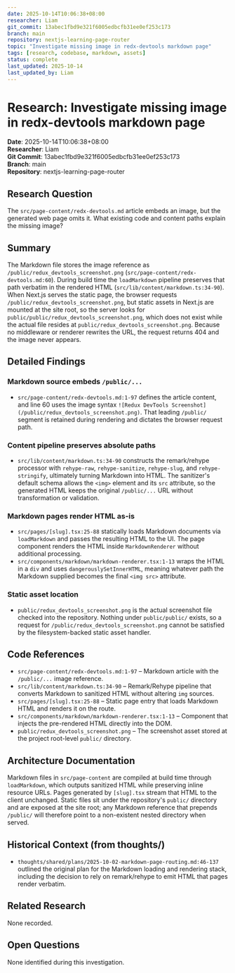 ```yaml
---
date: 2025-10-14T10:06:38+08:00
researcher: Liam
git_commit: 13abec1fbd9e321f6005edbcfb31ee0ef253c173
branch: main
repository: nextjs-learning-page-router
topic: "Investigate missing image in redx-devtools markdown page"
tags: [research, codebase, markdown, assets]
status: complete
last_updated: 2025-10-14
last_updated_by: Liam
---
```


# Research: Investigate missing image in redx-devtools markdown page

**Date**: 2025-10-14T10:06:38+08:00  
**Researcher**: Liam  
**Git Commit**: 13abec1fbd9e321f6005edbcfb31ee0ef253c173  
**Branch**: main  
**Repository**: nextjs-learning-page-router

## Research Question

The `src/page-content/redx-devtools.md` article embeds an image, but the generated web page omits it. What existing code and content paths explain the missing image?

## Summary

The Markdown file stores the image reference as `/public/redux_devtools_screenshot.png` (`src/page-content/redx-devtools.md:60`). During build time the `loadMarkdown` pipeline preserves that path verbatim in the rendered HTML (`src/lib/content/markdown.ts:34-90`). When Next.js serves the static page, the browser requests `/public/redux_devtools_screenshot.png`, but static assets in Next.js are mounted at the site root, so the server looks for `public/public/redux_devtools_screenshot.png`, which does not exist while the actual file resides at `public/redux_devtools_screenshot.png`. Because no middleware or renderer rewrites the URL, the request returns 404 and the image never appears.

## Detailed Findings

### Markdown source embeds `/public/...`

- `src/page-content/redx-devtools.md:1-97` defines the article content, and line 60 uses the image syntax `![Redux DevTools Screenshot](/public/redux_devtools_screenshot.png)`. That leading `/public/` segment is retained during rendering and dictates the browser request path.

### Content pipeline preserves absolute paths

- `src/lib/content/markdown.ts:34-90` constructs the remark/rehype processor with `rehype-raw`, `rehype-sanitize`, `rehype-slug`, and `rehype-stringify`, ultimately turning Markdown into HTML. The sanitizer's default schema allows the `<img>` element and its `src` attribute, so the generated HTML keeps the original `/public/...` URL without transformation or validation.

### Markdown pages render HTML as-is

- `src/pages/[slug].tsx:25-88` statically loads Markdown documents via `loadMarkdown` and passes the resulting HTML to the UI. The page component renders the HTML inside `MarkdownRenderer` without additional processing.
- `src/components/markdown/markdown-renderer.tsx:1-13` wraps the HTML in a `div` and uses `dangerouslySetInnerHTML`, meaning whatever path the Markdown supplied becomes the final `<img src>` attribute.

### Static asset location

- `public/redux_devtools_screenshot.png` is the actual screenshot file checked into the repository. Nothing under `public/public/` exists, so a request for `/public/redux_devtools_screenshot.png` cannot be satisfied by the filesystem-backed static asset handler.

## Code References

- `src/page-content/redx-devtools.md:1-97` – Markdown article with the `/public/...` image reference.
- `src/lib/content/markdown.ts:34-90` – Remark/Rehype pipeline that converts Markdown to sanitized HTML without altering `img` sources.
- `src/pages/[slug].tsx:25-88` – Static page entry that loads Markdown HTML and renders it on the route.
- `src/components/markdown/markdown-renderer.tsx:1-13` – Component that injects the pre-rendered HTML directly into the DOM.
- `public/redux_devtools_screenshot.png` – The screenshot asset stored at the project root-level `public/` directory.

## Architecture Documentation

Markdown files in `src/page-content` are compiled at build time through `loadMarkdown`, which outputs sanitized HTML while preserving inline resource URLs. Pages generated by `[slug].tsx` stream that HTML to the client unchanged. Static files sit under the repository's `public/` directory and are exposed at the site root; any Markdown reference that prepends `/public/` will therefore point to a non-existent nested directory when served.

## Historical Context (from thoughts/)

- `thoughts/shared/plans/2025-10-02-markdown-page-routing.md:46-137` outlined the original plan for the Markdown loading and rendering stack, including the decision to rely on remark/rehype to emit HTML that pages render verbatim.

## Related Research

None recorded.

## Open Questions

None identified during this investigation.
